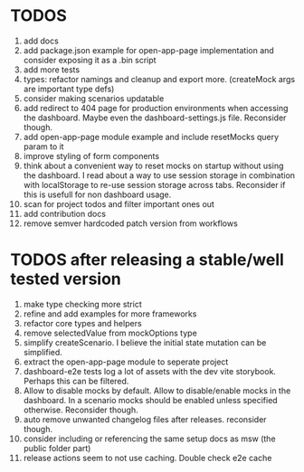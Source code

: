 # TODOS

1. add docs
1. add package.json example for open-app-page implementation and consider exposing it as a .bin script
1. add more tests
1. types: refactor namings and cleanup and export more. (createMock args are important type defs)
1. consider making scenarios updatable
1. add redirect to 404 page for production environments when accessing the dashboard. Maybe even the dashboard-settings.js file. Reconsider though.
1. add open-app-page module example and include resetMocks query param to it
1. improve styling of form components
1. think about a convenient way to reset mocks on startup without using the dashboard. I read about a way to use session storage
   in combination with localStorage to re-use session storage across tabs. Reconsider if this is usefull for non dashboard usage.
1. scan for project todos and filter important ones out
1. add contribution docs
1. remove semver hardcoded patch version from workflows

# TODOS after releasing a stable/well tested version

1. make type checking more strict
1. refine and add examples for more frameworks
1. refactor core types and helpers
1. remove selectedValue from mockOptions type
1. simplify createScenario. I believe the initial state mutation can be simplified.
1. extract the open-app-page module to seperate project
1. dashboard-e2e tests log a lot of assets with the dev vite storybook. Perhaps this can be filtered.
1. Allow to disable mocks by default. Allow to disable/enable mocks in the dashboard.
   In a scenario mocks should be enabled unless specified otherwise. Reconsider though.
1. auto remove unwanted changelog files after releases. reconsider though.
1. consider including or referencing the same setup docs as msw (the public folder part)
1. release actions seem to not use caching. Double check e2e cache
